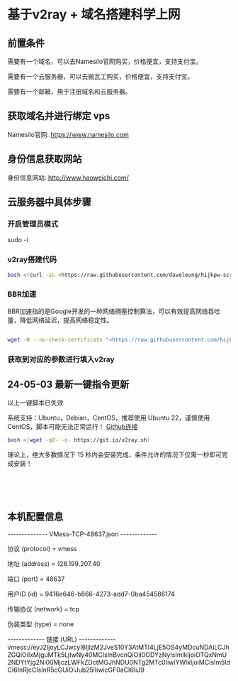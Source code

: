# 基于v2ray + 域名搭建科学上网

## 前置条件

需要有一个域名，可以去Namesilo官网购买，价格便宜，支持支付宝。

需要有一个云服务器，可以去搬瓦工购买，价格便宜，支持支付宝。

需要有一个邮箱，用于注册域名和云服务器。

## 获取域名并进行绑定 vps

Namesilo官网: <https://www.namesilo.com>

## 身份信息获取网站

身份信息网站: <http://www.haoweichi.com/>

## 云服务器中具体步骤

### 开启管理员模式

sudo -i

### v2ray搭建代码

``` sh
bash <(curl -sL <https://raw.githubusercontent.com/daveleung/hijkpw-scripts-mod/main/v2ray_mod1.sh>)
```

### BBR加速

BBR加速指的是Google开发的一种网络拥塞控制算法，可以有效提高网络吞吐量，降低网络延迟，提高网络稳定性。

``` sh

wget -N --no-check-certificate "<https://raw.githubusercontent.com/hijkpw/Linux-NetSpeed/master/tcp.sh>" && chmod +x tcp.sh && ./tcp.sh
```

### 获取到对应的参数进行填入v2ray

## 24-05-03 最新一键指令更新

 以上一键脚本已失效  

 系统支持：Ubuntu，Debian，CentOS，推荐使用 Ubuntu 22，谨慎使用 CentOS，脚本可能无法正常运行！
[Github连接](https://github.com/233boy/v2ray/wiki/V2Ray%E4%B8%80%E9%94%AE%E5%AE%89%E8%A3%85%E8%84%9A%E6%9C%AC)

```sh
bash <(wget -qO- -o- https://git.io/v2ray.sh)

```

理论上，绝大多数情况下 15 秒内会安装完成，条件允许的情况下仅需一秒即可完成安装！

<div style='padding-top:50px' v-if='haverole'>
<h2>本机配置信息 </h2>
   -------------- VMess-TCP-48637.json -------------

协议 (protocol)         = vmess

地址 (address)          = 128.199.207.40

端口 (port)             = 48637

用户ID (id)             = 9416e646-b866-4273-add7-0ba454586174

传输协议 (network)      = tcp

伪装类型 (type)         = none

------------- 链接 (URL) -------------
vmess://eyJ2IjoyLCJwcyI6IjIzM2JveS10Y3AtMTI4LjE5OS4yMDcuNDAiLCJhZGQiOiIxMjguMTk5LjIwNy40MCIsInBvcnQiOiI0ODYzNyIsImlkIjoiOTQxNmU2NDYtYjg2Ni00MjczLWFkZDctMGJhNDU0NTg2MTc0IiwiYWlkIjoiMCIsIm5ldCI6InRjcCIsInR5cGUiOiJub25lIiwicGF0aCI6IiJ9
</div>

<script setup lang='ts'>
import {ref,onMounted} from 'vue'
const haverole = ref(false)
haverole.value =  localStorage.getItem('pwd') === '123'

window.addEventListener('setItem',(item)=>{
    if(item.detail === '00123'){
        haverole.value = true
    }else{
        haverole.value = false
    }
})

</script>

